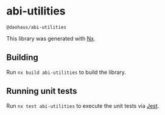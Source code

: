 # abi-utilities

`@daohaus/abi-utilities`

This library was generated with [Nx](https://nx.dev).

## Building

Run `nx build abi-utilities` to build the library.

## Running unit tests

Run `nx test abi-utilities` to execute the unit tests via [Jest](https://jestjs.io).
